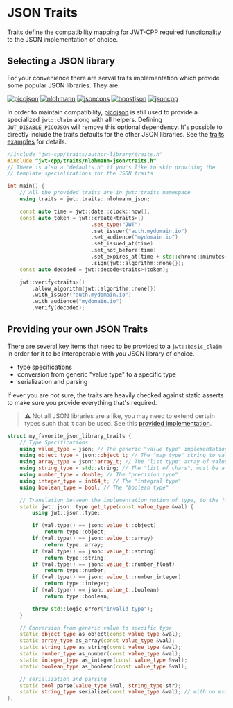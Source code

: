 # JSON Traits

Traits define the compatibility mapping for JWT-CPP required functionality to the JSON implementation of choice.

## Selecting a JSON library

For your convenience there are serval traits implementation which provide some popular JSON libraries. They are:

[![picojson][picojson]](https://github.com/kazuho/picojson)
[![nlohmann][nlohmann]](https://github.com/nlohmann/json)
[![jsoncons][jsoncons]](https://github.com/danielaparker/jsoncons)
[![boostjson][boostjson]](https://github.com/boostorg/json)
[![jsoncpp][jsoncpp]](https://github.com/open-source-parsers/jsoncpp)

[picojson]: https://img.shields.io/endpoint?url=https://raw.githubusercontent.com/Thalhammer/jwt-cpp/badges/traits/kazuho-picojson/shields.json
[nlohmann]: https://img.shields.io/endpoint?url=https://raw.githubusercontent.com/Thalhammer/jwt-cpp/badges/traits/nlohmann-json/shields.json
[jsoncons]: https://img.shields.io/endpoint?url=https://raw.githubusercontent.com/Thalhammer/jwt-cpp/badges/traits/danielaparker-jsoncons/shields.json
[boostjson]: https://img.shields.io/endpoint?url=https://raw.githubusercontent.com/Thalhammer/jwt-cpp/badges/traits/boost-json/shields.json
[jsoncpp]: https://img.shields.io/endpoint?url=https://raw.githubusercontent.com/Thalhammer/jwt-cpp/badges/traits/open-source-parsers-jsoncpp/shields.json

In order to maintain compatibility, [picojson](https://github.com/kazuho/picojson) is still used to provide a specialized `jwt::claim` along with all helpers. Defining `JWT_DISABLE_PICOJSON` will remove this optional dependency. It's possible to directly include the traits defaults for the other JSON libraries. See the [traits examples](https://github.com/Thalhammer/jwt-cpp/tree/master/example/traits) for details.

```cpp
//include "jwt-cpp/traits/author-library/traits.h"
#include "jwt-cpp/traits/nlohmann-json/traits.h"
// There is also a "defaults.h" if you's like to skip providing the
// template specializations for the JSON traits

int main() {
    // All the provided traits are in jwt::traits namespace
    using traits = jwt::traits::nlohmann_json;

    const auto time = jwt::date::clock::now();
    const auto token = jwt::create<traits>()
                           .set_type("JWT")
                           .set_issuer("auth.mydomain.io")
                           .set_audience("mydomain.io")
                           .set_issued_at(time)
                           .set_not_before(time)
                           .set_expires_at(time + std::chrono::minutes{2} + std::chrono::seconds{15})
                           .sign(jwt::algorithm::none{});
    const auto decoded = jwt::decode<traits>(token);

    jwt::verify<traits>()
        .allow_algorithm(jwt::algorithm::none{})
        .with_issuer("auth.mydomain.io")
        .with_audience("mydomain.io")
        .verify(decoded);
```

## Providing your own JSON Traits

There are several key items that need to be provided to a `jwt::basic_claim` in order for it to be interoperable with you JSON library of choice.

* type specifications
* conversion from generic "value type" to a specific type
* serialization and parsing

If ever you are not sure, the traits are heavily checked against static asserts to make sure you provide everything that's required.

> :warning: Not all JSON libraries are a like, you may need to extend certain types such that it can be used. See this [provided implementation](https://github.com/Thalhammer/jwt-cpp/blob/e6b92cca0b7088027269c481fa244e5c39df88ff/include/jwt-cpp/traits/danielaparker-jsoncons/traits.h#L18).

```cpp
struct my_favorite_json_library_traits {
    // Type Specifications
    using value_type = json; // The generic "value type" implementation, most libraries have one
    using object_type = json::object_t; // The "map type" string to value
    using array_type = json::array_t; // The "list type" array of values
    using string_type = std::string; // The "list of chars", must be a narrow char
    using number_type = double; // The "precision type"
    using integer_type = int64_t; // The "integral type"
    using boolean_type = bool; // The "boolean type"

    // Translation between the implementation notion of type, to the jwt::json::type equivalent
    static jwt::json::type get_type(const value_type &val) {
        using jwt::json::type;

        if (val.type() == json::value_t::object)
            return type::object;
        if (val.type() == json::value_t::array)
            return type::array;
        if (val.type() == json::value_t::string)
            return type::string;
        if (val.type() == json::value_t::number_float)
            return type::number;
        if (val.type() == json::value_t::number_integer)
            return type::integer;
        if (val.type() == json::value_t::boolean)
            return type::boolean;

        throw std::logic_error("invalid type");
    }

    // Conversion from generic value to specific type
    static object_type as_object(const value_type &val);
    static array_type as_array(const value_type &val);
    static string_type as_string(const value_type &val);
    static number_type as_number(const value_type &val);
    static integer_type as_integer(const value_type &val);
    static boolean_type as_boolean(const value_type &val);

    // serialization and parsing
    static bool parse(value_type &val, string_type str);
    static string_type serialize(const value_type &val); // with no extra whitespace, padding or indentation
};
```
